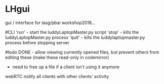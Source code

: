 # LHgui
gui / interface for lasg/pbai workshop2018...

#CLI
'run' - start the luddyLaptopMaster.py script
'stop' - kills the luddyLaptopMaster.py process
'quit' - kills the luddylaptopmaster.py process before stopping server


#todo
DONE  - allow viewing currently opened files, but prevent others from editing these (make these read-only in codemirror)

- need to free up a file if a client isn't using it anymore

webRTC notify all clients with other clients' activity
